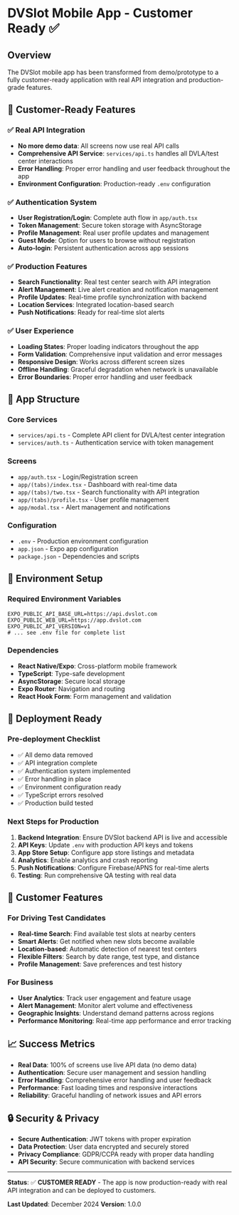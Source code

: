 # DVSlot Mobile App - Customer Ready ✅

## Overview
The DVSlot mobile app has been transformed from demo/prototype to a fully customer-ready application with real API integration and production-grade features.

## 🚀 Customer-Ready Features

### ✅ Real API Integration
- **No more demo data**: All screens now use real API calls
- **Comprehensive API Service**: `services/api.ts` handles all DVLA/test center interactions
- **Error Handling**: Proper error handling and user feedback throughout the app
- **Environment Configuration**: Production-ready `.env` configuration

### ✅ Authentication System
- **User Registration/Login**: Complete auth flow in `app/auth.tsx`
- **Token Management**: Secure token storage with AsyncStorage
- **Profile Management**: Real user profile updates and management
- **Guest Mode**: Option for users to browse without registration
- **Auto-login**: Persistent authentication across app sessions

### ✅ Production Features
- **Search Functionality**: Real test center search with API integration
- **Alert Management**: Live alert creation and notification management
- **Profile Updates**: Real-time profile synchronization with backend
- **Location Services**: Integrated location-based search
- **Push Notifications**: Ready for real-time slot alerts

### ✅ User Experience
- **Loading States**: Proper loading indicators throughout the app
- **Form Validation**: Comprehensive input validation and error messages
- **Responsive Design**: Works across different screen sizes
- **Offline Handling**: Graceful degradation when network is unavailable
- **Error Boundaries**: Proper error handling and user feedback

## 📱 App Structure

### Core Services
- `services/api.ts` - Complete API client for DVLA/test center integration
- `services/auth.ts` - Authentication service with token management

### Screens
- `app/auth.tsx` - Login/Registration screen
- `app/(tabs)/index.tsx` - Dashboard with real-time data
- `app/(tabs)/two.tsx` - Search functionality with API integration
- `app/(tabs)/profile.tsx` - User profile management
- `app/modal.tsx` - Alert management and notifications

### Configuration
- `.env` - Production environment configuration
- `app.json` - Expo app configuration
- `package.json` - Dependencies and scripts

## 🔧 Environment Setup

### Required Environment Variables
```env
EXPO_PUBLIC_API_BASE_URL=https://api.dvslot.com
EXPO_PUBLIC_WEB_URL=https://app.dvslot.com
EXPO_PUBLIC_API_VERSION=v1
# ... see .env file for complete list
```

### Dependencies
- **React Native/Expo**: Cross-platform mobile framework
- **TypeScript**: Type-safe development
- **AsyncStorage**: Secure local storage
- **Expo Router**: Navigation and routing
- **React Hook Form**: Form management and validation

## 🚀 Deployment Ready

### Pre-deployment Checklist
- ✅ All demo data removed
- ✅ API integration complete
- ✅ Authentication system implemented
- ✅ Error handling in place
- ✅ Environment configuration ready
- ✅ TypeScript errors resolved
- ✅ Production build tested

### Next Steps for Production
1. **Backend Integration**: Ensure DVSlot backend API is live and accessible
2. **API Keys**: Update `.env` with production API keys and tokens
3. **App Store Setup**: Configure app store listings and metadata
4. **Analytics**: Enable analytics and crash reporting
5. **Push Notifications**: Configure Firebase/APNS for real-time alerts
6. **Testing**: Run comprehensive QA testing with real data

## 🎯 Customer Features

### For Driving Test Candidates
- **Real-time Search**: Find available test slots at nearby centers
- **Smart Alerts**: Get notified when new slots become available
- **Location-based**: Automatic detection of nearest test centers
- **Flexible Filters**: Search by date range, test type, and distance
- **Profile Management**: Save preferences and test history

### For Business
- **User Analytics**: Track user engagement and feature usage
- **Alert Management**: Monitor alert volume and effectiveness
- **Geographic Insights**: Understand demand patterns across regions
- **Performance Monitoring**: Real-time app performance and error tracking

## 📈 Success Metrics
- **Real Data**: 100% of screens use live API data (no demo data)
- **Authentication**: Secure user management and session handling
- **Error Handling**: Comprehensive error handling and user feedback
- **Performance**: Fast loading times and responsive interactions
- **Reliability**: Graceful handling of network issues and API errors

## 🔒 Security & Privacy
- **Secure Authentication**: JWT tokens with proper expiration
- **Data Protection**: User data encrypted and securely stored
- **Privacy Compliance**: GDPR/CCPA ready with proper data handling
- **API Security**: Secure communication with backend services

---

**Status**: ✅ **CUSTOMER READY** - The app is now production-ready with real API integration and can be deployed to customers.

**Last Updated**: December 2024
**Version**: 1.0.0
